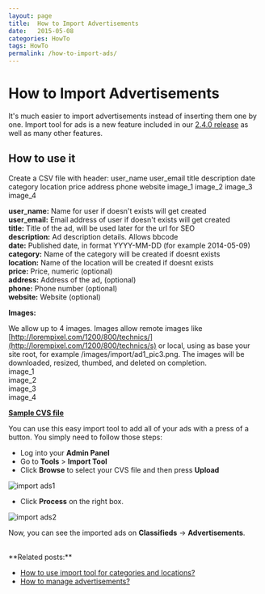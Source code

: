 ```yaml
---
layout: page
title:  How to Import Advertisements
date:   2015-05-08
categories: HowTo
tags: HowTo
permalink: /how-to-import-ads/
---
```

# How to Import Advertisements

It's much easier to import advertisements instead of inserting them one by one. Import tool for ads is a new feature included in our [2.4.0 release](http://open-classifieds.com/2015/04/28/open-classifieds-2-4-0/) as well as many other features. 

## How to use it

Create a CSV file with header: 
user_name user_email title description date category location price address phone website image_1 image_2 image_3 image_4

**user_name:** Name for user if doesn't exists will get created<br>
**user_email:** Email address of user if doesn't exists will get created<br>
**title:** Title of the ad, will be used later for the url for SEO<br>
**description:** Ad description details. Allows bbcode<br>
**date:** Published date, in format YYYY-MM-DD (for example 2014-05-09)<br>
**category:** Name of the category will be created if doesnt exists<br>
**location:** Name of the location will be created if doesnt exists<br>
**price:** Price, numeric (optional)<br>
**address:** Address of the ad, (optional)<br>
**phone:** Phone number (optional)<br>
**website:** Website (optional)

**Images:**

We allow up to 4 images. Images allow remote images like [http://lorempixel.com/1200/800/technics/](http://lorempixel.com/1200/800/technics/s) or local, using as base your site root, for example /images/import/ad1_pic3.png. The images will be downloaded, resized, thumbed, and deleted on completion.<br>
image_1<br>
image_2<br>
image_3<br>
image_4


[**Sample CVS file**](https://docs.google.com/uc?id=0B60e9iwQucDwRzlOT2NCem5maFU&export=download)



You can use this easy import tool to add all of your ads with a press of a button. You simply need to follow those steps:

+ Log into your **Admin Panel** 
+ Go to **Tools** > **Import Tool**
+ Click **Browse** to select your CVS file and then press **Upload**

![import ads1](http://docs.yclas.com/images/import-ads1.png)

+ Click **Process** on the right box.

![import ads2](http://docs.yclas.com/images/import-ads2.png)

Now, you can see the imported ads on **Classifieds** -> **Advertisements**.

<br>
**Related posts:**

+ [How to use import tool for categories and locations?](http://docs.yclas.com/use-import-tool-categories-locations/)
+ [How to manage advertisements?](http://docs.yclas.com/how-to-manage-advertisements/)